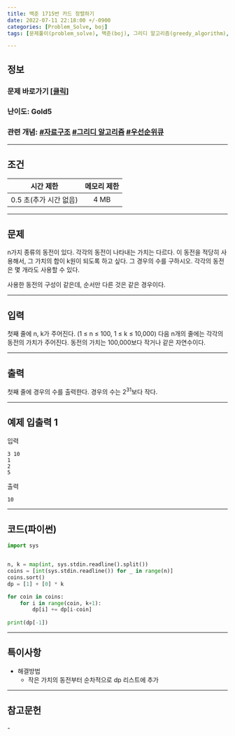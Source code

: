 ```yaml
---
title: 백준 1715번 카드 정렬하기
date: 2022-07-11 22:18:00 +/-0900
categories: [Problem_Solve, boj]
tags: [문제풀이(problem_solve), 백준(boj), 그리디 알고리즘(greedy_algorithm), 우선순위큐(priority_queue), 자료구조(data_structure)]

---
```

## 정보
### 문제 바로가기 [[클릭](https://www.acmicpc.net/problem/2293)]
### 난이도: Gold5
### 관련 개념: [#자료구조](https://www.acmicpc.net/problemset?sort=ac_desc&algo=175) [#그리디 알고리즘](https://www.acmicpc.net/problemset?sort=ac_desc&algo=33) [#우선순위큐](https://www.acmicpc.net/problemset?sort=ac_desc&algo=59)

---
## 조건

시간 제한|메모리 제한
:---:|:---:
0.5 초(추가 시간 없음)|4 MB

---
## 문제
n가지 종류의 동전이 있다. 각각의 동전이 나타내는 가치는 다르다. 이 동전을 적당히 사용해서, 그 가치의 합이 k원이 되도록 하고 싶다. 그 경우의 수를 구하시오. 각각의 동전은 몇 개라도 사용할 수 있다.

사용한 동전의 구성이 같은데, 순서만 다른 것은 같은 경우이다.

---
## 입력
첫째 줄에 n, k가 주어진다. (1 ≤ n ≤ 100, 1 ≤ k ≤ 10,000) 다음 n개의 줄에는 각각의 동전의 가치가 주어진다. 동전의 가치는 100,000보다 작거나 같은 자연수이다.

---
## 출력
첫째 줄에 경우의 수를 출력한다. 경우의 수는 2<sup>31</sup>보다 작다.

---
## 예제 입출력 1
입력
```
3 10
1
2
5
```

출력
```
10
```

---
## 코드(파이썬)
```python
import sys


n, k = map(int, sys.stdin.readline().split())
coins = [int(sys.stdin.readline()) for _ in range(n)]
coins.sort()
dp = [1] + [0] * k

for coin in coins:
    for i in range(coin, k+1):
        dp[i] += dp[i-coin]
        
print(dp[-1])

```

---
## 특이사항
- 해결방법
  - 작은 가치의 동전부터 순차적으로 dp 리스트에 추가

---
## 참고문헌
\-
